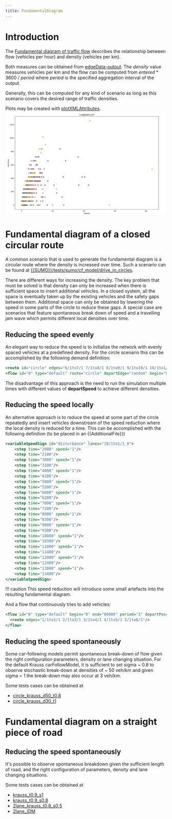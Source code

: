 ```yaml
---
title: FundamentalDiagram
---
```


# Introduction

The [Fundamental diagram of traffic
flow](https://en.wikipedia.org/wiki/Fundamental_diagram_of_traffic_flow)
describes the relationship between flow (vehicles per hour) and density
(vehicles per km).

Both measures can be obtained from
[edgeData-output](../Simulation/Output/Lane-_or_Edge-based_Traffic_Measures.md).
The *density* value measures vehicles per km and the flow can be
computed from *entered* \* 3600 / *period* where *period* is the specified
aggregation interval of the output.

Generally, this can be computed for any kind of scenario as long as this
scenario covers the desired range of traffic densities.

Plots may be created with [plotXMLAttributes](../Tools/Visualization.md#fundamental_diagram_from_edgedata).
<img src="../images/plotAttrs_fundamental.png" width="800px"/>

# Fundamental diagram of a closed circular route

A common scenario that is used to generate the fundamental diagram is a
circular route where the density is increased over time. Such a scenario
can be found at [{{SUMO}}/tests/sumo/cf_model/drive_in_circles]({{Source}}tests/sumo/cf_model/drive_in_circles).

There are different ways for increasing the density. The key problem
that must be solved is that density can only be increased when there is
sufficient space to insert additional vehicles. In a closed system, all
the space is eventually taken up by the existing vehicles and the safety
gaps between them. Additional space can only be obtained by lowering the
speed in some parts of the circle to reduce these gaps.
A special case are scenarios that feature spontaneous break down of speed and a travelling jam wave which permits different local densities over time.

## Reducing the speed evenly

An elegant way to reduce the speed is to initialize the network with
evenly spaced vehicles at a predefined density. For the circle scenario
this can be accomplished by the following demand definition:

```xml
<route id="circle" edges="6/1to7/1 7/1to8/1 8/1to9/1 9/1to10/1 10/1to1/1 1/1to2/1 2/1to3/1 3/1to4/1 4/1to5/1 5/1to6/1"/>  
<flow id="0" type="default" route="circle" departEdge="random" begin="0" end="1" number="1000" departPos="last" departSpeed="15" departLane="free"/>
```

The disadvantage of this approach is the need to run the simulation multiple times with different values of
**departSpeed** to achieve different densities.

## Reducing the speed locally

An alternative approach is to reduce the speed at some part of the
circle repeatedly and insert vehicles downstream of the speed reduction
where the local density is reduced for a time. This can be accomplished
with the following definition (to be placed in an {{AdditionalFile}})

```xml
<variableSpeedSign id="disturbance" lanes="10/1to1/1_0">
    <step time="2000" speed="1"/>
    <step time="2100"/>
    <step time="3000" speed="1"/>
    <step time="3100"/>
    <step time="4000" speed="1"/>
    <step time="4100"/>
    <step time="5000" speed="1"/>
    <step time="5200"/>
    <step time="6000" speed="1"/>
    <step time="6200"/>
    <step time="7000" speed="1"/>
    <step time="7200"/>
    <step time="8000" speed="1"/>
    <step time="8300"/>
    <step time="9000" speed="1"/>
    <step time="9300"/>
    <step time="10000" speed="1"/>
    <step time="10300"/>
    <step time="11000" speed="1"/>
    <step time="11400"/>
    <step time="12000" speed="1"/>
    <step time="12400"/>
    <step time="13000" speed="1"/>
    <step time="13400"/>
</variableSpeedSign>
```

!!! caution
    This speed reduction will introduce some small artefacts into the resulting fundamental diagram.

And a flow that continuously tries to add vehicles:

```xml
<flow id="0" type="default" begin="0" end="60000" period="3" departPos="last" departSpeed="max" departLane="free">
  <route edges="1/1to2/1 2/1to3/1 3/1to4/1 4/1to5/1 5/1to6/1"/>
</flow>
```

## Reducing the speed spontaneously

Some car-following models permit spontaneous break-down of flow given the right configuration parameters, density or lane changing situation.
For the default Krauss carFollowModel, it is sufficient to set sigma ~ 0.8 to observe stochastic break-down at densities of ~ 50 veh/km and given sigma = 1 the break-down may also occur at 3 veh/km.

Some tests cases can be obtained at

- [circle_krauss_d50_t0.8](https://sumo.dlr.de/extractTest.php?path=sumo/cf_model/fundamental/circle_krauss_d50_t0.8)
- [circle_krauss_d30_t1](https://sumo.dlr.de/extractTest.php?path=sumo/cf_model/fundamental/circle_krauss_d30_t1)



# Fundamental diagram on a straight piece of road

## Reducing the speed spontaneously
It's possible to observe spontaneous breakdown given the sufficient length of road, and the right configuration of  parameters, density and lane changing situations.

Some tests cases can be obtained at

- [krauss_t0.9_s1](https://sumo.dlr.de/extractTest.php?path=sumo/cf_model/fundamental/krauss_t0.9_s1)
- [krauss_t0.9_s0.8](https://sumo.dlr.de/extractTest.php?path=sumo/cf_model/fundamental/krauss_t0.9_s0.8)
- [2lane_krauss_t0.8_s0.5](https://sumo.dlr.de/extractTest.php?path=sumo/cf_model/fundamental/2lane_krauss_t0.8_s0.5)
- [2lane_IDM](https://sumo.dlr.de/extractTest.php?path=sumo/cf_model/fundamental/2lane_IDM)
